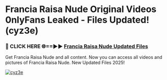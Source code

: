 # Francia Raisa Nude Original Videos 0nlyFans Leaked - Files Updated! (cyz3e)

<h3>🔴 CLICK HERE 🌐==►► <a href="https://tinyurl.com/5h6xmrr3" rel="nofollow">Francia Raisa Nude Updated Files</a></h3>

Get Francia Raisa Nude and all content. Now you can access all videos and pictures of Francia Raisa Nude. New Updated Files 2025!

[![cyz3e](https://i.imgur.com/KVD873Z.gif)](https://tinyurl.com/5h6xmrr3)
